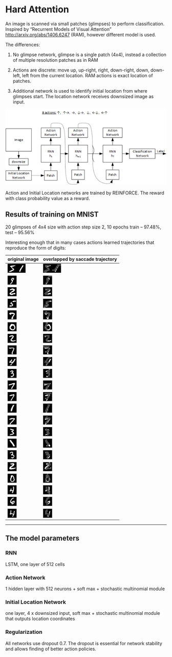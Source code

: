 # Hard Attention

An image is scanned via small patches (glimpses) to perform classification. Inspired by “Recurrent Models of Visual Attention” http://arxiv.org/abs/1406.6247 (RAM), however different model is used.

The differences:<br>
1) No glimpse network, glimpse is a single patch (4x4), instead a collection of multiple resolution patches as in RAM

2) Actions are discrete: move up, up-right, right, down-right, down, down-left, left from the current location. RAM actions is exact location of patches.

3) Additional network is used to identify initial location from where glimpses start. The location network receives downsized image as input.

![alt tag](drawing.png)

Action and Initial Location networks are trained by REINFORCE. The reward with class probability value as a reward.

## Results of training on MNIST
20 glimpses of 4x4 size with action step size 2, 10 epochs
train – 97.48%, test – 95.56%

Interesting enough that in many cases actions learned trajectories that reproduce the form of digits:

original image|overlapped by saccade trajectory
---|---
![alt tag](samples/actions_1.jpg)![alt tag](samples/actions_4.jpg)|![alt tag](samples/actions_1-5.jpg)![alt tag](samples/actions_4-1.jpg)
![alt tag](samples/actions_20.jpg)|![alt tag](samples/actions_20-9.jpg)
![alt tag](samples/actions_26.jpg)|![alt tag](samples/actions_26-2.jpg)
![alt tag](samples/actions_48.jpg)|![alt tag](samples/actions_48-5.jpg)
![alt tag](samples/actions_53.jpg)|![alt tag](samples/actions_53-7.jpg)
![alt tag](samples/actions_57.jpg)|![alt tag](samples/actions_57-10.jpg)
![alt tag](samples/actions_77.jpg)|![alt tag](samples/actions_77-2.jpg)
![alt tag](samples/actions_85.jpg)|![alt tag](samples/actions_85-7.jpg)
![alt tag](samples/actions_90.jpg)|![alt tag](samples/actions_90-4.jpg)
![alt tag](samples/actions_99.jpg)|![alt tag](samples/actions_99-3.jpg)
![alt tag](samples/actions_102.jpg)|![alt tag](samples/actions_102-7.jpg)
![alt tag](samples/actions_104.jpg)|![alt tag](samples/actions_104-7.jpg)
![alt tag](samples/actions_106.jpg)|![alt tag](samples/actions_106-1.jpg)
![alt tag](samples/actions_124.jpg)|![alt tag](samples/actions_124-7.jpg)
![alt tag](samples/actions_131.jpg)|![alt tag](samples/actions_131-3.jpg)
![alt tag](samples/actions_135.jpg)|![alt tag](samples/actions_135-1.jpg)
![alt tag](samples/actions_137.jpg)|![alt tag](samples/actions_137-3.jpg)
![alt tag](samples/actions_188.jpg)|![alt tag](samples/actions_188-2.jpg)
![alt tag](samples/actions_217.jpg)|![alt tag](samples/actions_217-10.jpg)
![alt tag](samples/actions_218.jpg)|![alt tag](samples/actions_218-4.jpg)
![alt tag](samples/actions_239.jpg)|![alt tag](samples/actions_239-6.jpg)
![alt tag](samples/actions_315.jpg)|![alt tag](samples/actions_315-4.jpg)
---

## The model parameters
### RNN
LSTM, one layer of 512 cells

### Action Network
1 hidden layer with 512 neurons + soft max + stochastic multinomial module

### Initial Location Network
one layer, 4 x downsized input, soft max + stochastic multinomial module that outputs location coordinates

### Regularization
All networks use dropout 0.7. The dropout is essential for network stability and allows finding of better action policies.

